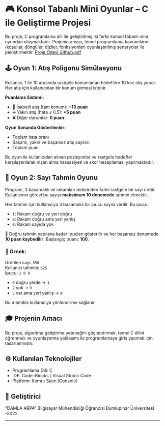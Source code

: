 # 🎮 Konsol Tabanlı Mini Oyunlar – C ile Geliştirme Projesi

Bu proje, C programlama dili ile geliştirilmiş iki farklı konsol tabanlı mini oyundan oluşmaktadır. Projenin amacı, temel programlama kavramlarını (koşullar, döngüler, diziler, fonksiyonlar) oyunlaştırılmış senaryolar ile pekiştirmektir.
[Proje Ödevi Github.pdf](https://github.com/user-attachments/files/20149401/Proje.Odevi.Github.pdf)

## 🕹️ Oyun 1: Atış Poligonu Simülasyonu

Kullanıcı, 1 ile 10 arasında rastgele konumlanan hedeflere 10 kez atış yapar. Her atış için kullanıcıdan bir konum girmesi istenir.

**Puanlama Sistemi:**
- 🎯 İsabetli atış (tam konum): **+10 puan**
- ➕ Yakın atış (hata ≤ 0.5): **+5 puan**
- ❌ Diğer durumlar: **0 puan**

**Oyun Sonunda Gösterilenler:**
- Toplam hata oranı
- Başarılı, yakın ve başarısız atış sayıları
- Toplam puan

Bu oyun ile kullanıcıdan alınan pozisyonlar ve rastgele hedefler karşılaştırılarak nişan alma hassasiyeti ve skor hesaplaması yapılmaktadır.

## 🔢 Oyun 2: Sayı Tahmin Oyunu

Program, 3 basamaklı ve rakamları birbirinden farklı rastgele bir sayı üretir. Kullanıcının görevi bu sayıyı **maksimum 10 denemede** tahmin etmektir.

Her tahmin için kullanıcıya 3 basamaklı bir ipucu sayısı verilir. Bu ipucu:

- `1`: Rakam doğru ve yeri doğru
- `9`: Rakam doğru ama yeri yanlış
- `0`: Rakam sayıda yok

🎯 Doğru tahmin yapılana kadar ipuçları gösterilir ve her başarısız denemede **10 puan kaybedilir**. Başlangıç puanı: **100**.

### 🎯 Örnek:
Üretilen sayı: `650`  
Kullanıcı tahmini: `625`  
İpucu: `1 0 9`  
- `6` doğru yerde → `1`
- `2` yok → `0`
- `5` var ama yeri yanlış → `9`

Bu mantıkla kullanıcıya yönlendirme sağlanır.

## 🎓 Projenin Amacı

Bu proje, algoritma geliştirme yeteneğini güçlendirmek, temel C dilini öğrenmek ve oyunlaştırma yaklaşımı ile programlamaya giriş yapmak için tasarlanmıştır.

## ⚙️ Kullanılan Teknolojiler

- Programlama Dili: C  
- IDE: Code::Blocks / Visual Studio Code  
- Platform: Komut Satırı (Console)

## 👤 Geliştirici

"DAMLA ARPA"
Bilgisayar Mühendisliği  Öğrencisi
Dumlupınar Üniversitesi -2022

---

